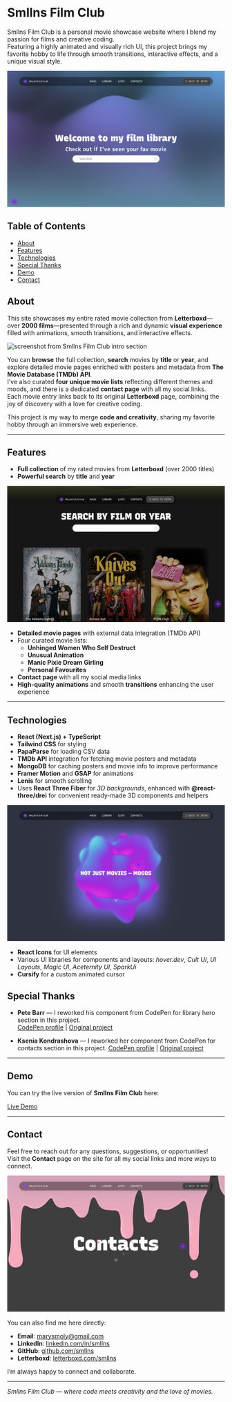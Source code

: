 # Smllns Film Club

Smllns Film Club is a personal movie showcase website where I blend my passion for films and creative coding.  
Featuring a highly animated and visually rich UI, this project brings my favorite hobby to life through smooth transitions, interactive effects, and a unique visual style.

![Smllns Film Club starter page](./public/mainPage.png)

## Table of Contents

- [About](#about)
- [Features](#features)
- [Technologies](#technologies)
- [Special Thanks](#special-thanks)
- [Demo](#demo)
- [Contact](#contact)

## About

This site showcases my entire rated movie collection from **Letterboxd**—over **2000 films**—presented through a rich and dynamic **visual experience** filled with animations, smooth transitions, and interactive effects.

![screenshot from Smllns Film Club intro section](./public/about.png)

You can **browse** the full collection, **search** movies by **title** or **year**, and explore detailed movie pages enriched with posters and metadata from **The Movie Database (TMDb) API**.  
I’ve also curated **four unique movie lists** reflecting different themes and moods, and there is a dedicated **contact page** with all my social links.  
Each movie entry links back to its original **Letterboxd** page, combining the joy of discovery with a love for creative coding.

This project is my way to merge **code and creativity**, sharing my favorite hobby through an immersive web experience.

---

## Features

- **Full collection** of my rated movies from **Letterboxd** (over 2000 titles)
- **Powerful search** by **title** and **year**

![screenshot from Smllns Film Club library section](./public/libScreen.png)

- **Detailed movie pages** with external data integration (TMDb API)
- Four curated movie lists:
  - **Unhinged Women Who Self Destruct**
  - **Unusual Animation**
  - **Manic Pixie Dream Girling**
  - **Personal Favourites**
- **Contact page** with all my social media links
- **High-quality animations** and smooth **transitions** enhancing the user experience

---

## Technologies

- **React (Next.js) + TypeScript**
- **Tailwind CSS** for styling
- **PapaParse** for loading CSV data
- **TMDb API** integration for fetching movie posters and metadata
- **MongoDB** for caching posters and movie info to improve performance
- **Framer Motion** and **GSAP** for animations
- **Lenis** for smooth scrolling
- Uses **React Three Fiber** for _3D backgrounds_, enhanced with **@react-three/drei** for convenient ready-made 3D components and helpers

![screenshot from Smllns Film Club lists section](./public/listsScreen.png)

- **React Icons** for UI elements
- Various UI libraries for components and layouts: _hover.dev_, _Cult UI_, _UI Layouts_, _Magic UI_, _Aceternity UI_, _SparkUi_
- **Cursify** for a custom animated cursor

## Special Thanks

- **Pete Barr** — I reworked his component from CodePen for library hero section in this project.  
  [CodePen profile](https://codepen.io/petebarr) | [Original project](https://codepen.io/petebarr/pen/zYxPgKg)

- **Ksenia Kondrashova** — I reworked her component from CodePen for contacts section in this project.
  [CodePen profile](https://codepen.io/ksenia-k) | [Original project](https://codepen.io/ksenia-k/pen/NWmMxLg)

---

## Demo

You can try the live version of **Smllns Film Club** here:

[Live Demo](https://smllns-film-club.vercel.app/)

---

## Contact

Feel free to reach out for any questions, suggestions, or opportunities!  
Visit the **Contact** page on the site for all my social links and more ways to connect.

![screenshot from Smllns Film Club contacts section](./public/contactsScreen.png)

You can also find me here directly:

- **Email**: [marysmoly@gmail.com](mailto:marysmoly@gmail.com)
- **LinkedIn**: [linkedin.com/in/smllns](https://www.linkedin.com/in/smllns/)
- **GitHub**: [github.com/smllns](https://github.com/smllns)
- **Letterboxd**: [letterboxd.com/smllns](https://letterboxd.com/smllns)

I’m always happy to connect and collaborate.

---

_Smllns Film Club — where code meets creativity and the love of movies._
